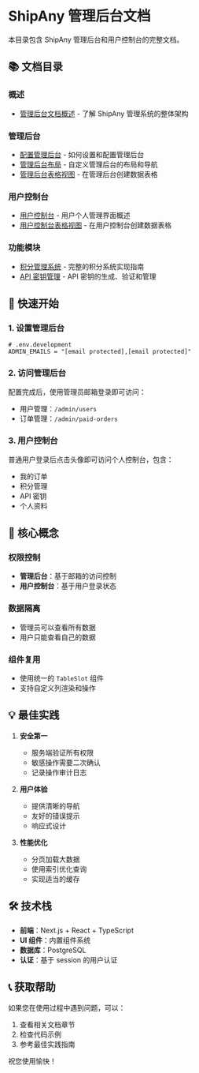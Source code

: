 # ShipAny 管理后台文档

本目录包含 ShipAny 管理后台和用户控制台的完整文档。

## 📚 文档目录

### 概述
- [管理后台文档概述](./overview.md) - 了解 ShipAny 管理系统的整体架构

### 管理后台
- [配置管理后台](./admin-setup.md) - 如何设置和配置管理后台
- [管理后台布局](./admin-layout.md) - 自定义管理后台的布局和导航
- [管理后台表格视图](./admin-table-view.md) - 在管理后台创建数据表格

### 用户控制台
- [用户控制台](./user-console.md) - 用户个人管理界面概述
- [用户控制台表格视图](./user-table-view.md) - 在用户控制台创建数据表格

### 功能模块
- [积分管理系统](./credits-management.md) - 完整的积分系统实现指南
- [API 密钥管理](./api-keys-management.md) - API 密钥的生成、验证和管理

## 🚀 快速开始

### 1. 设置管理后台

```env
# .env.development
ADMIN_EMAILS = "[email protected],[email protected]"
```

### 2. 访问管理后台

配置完成后，使用管理员邮箱登录即可访问：
- 用户管理：`/admin/users`
- 订单管理：`/admin/paid-orders`

### 3. 用户控制台

普通用户登录后点击头像即可访问个人控制台，包含：
- 我的订单
- 积分管理
- API 密钥
- 个人资料

## 🔑 核心概念

### 权限控制
- **管理后台**：基于邮箱的访问控制
- **用户控制台**：基于用户登录状态

### 数据隔离
- 管理员可以查看所有数据
- 用户只能查看自己的数据

### 组件复用
- 使用统一的 `TableSlot` 组件
- 支持自定义列渲染和操作

## 💡 最佳实践

1. **安全第一**
   - 服务端验证所有权限
   - 敏感操作需要二次确认
   - 记录操作审计日志

2. **用户体验**
   - 提供清晰的导航
   - 友好的错误提示
   - 响应式设计

3. **性能优化**
   - 分页加载大数据
   - 使用索引优化查询
   - 实现适当的缓存

## 🛠️ 技术栈

- **前端**：Next.js + React + TypeScript
- **UI 组件**：内置组件系统
- **数据库**：PostgreSQL
- **认证**：基于 session 的用户认证

## 📞 获取帮助

如果您在使用过程中遇到问题，可以：
1. 查看相关文档章节
2. 检查代码示例
3. 参考最佳实践指南

祝您使用愉快！
